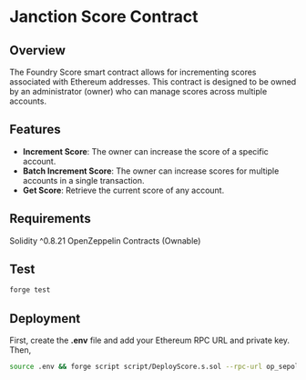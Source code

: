 # Janction Score Contract

## Overview

The Foundry Score smart contract allows for incrementing scores associated with Ethereum addresses. This contract is designed to be owned by an administrator (owner) who can manage scores across multiple accounts.

## Features

- **Increment Score**: The owner can increase the score of a specific account.
- **Batch Increment Score**: The owner can increase scores for multiple accounts in a single transaction.
- **Get Score**: Retrieve the current score of any account.

## Requirements

Solidity ^0.8.21
OpenZeppelin Contracts (Ownable)

## Test
```bash
forge test
```

## Deployment

First, create the **.env** file and add your Ethereum RPC URL and private key.
Then,
```bash
source .env && forge script script/DeployScore.s.sol --rpc-url op_sepolia --private-key $PRIVATE_KEY --broadcast
```

